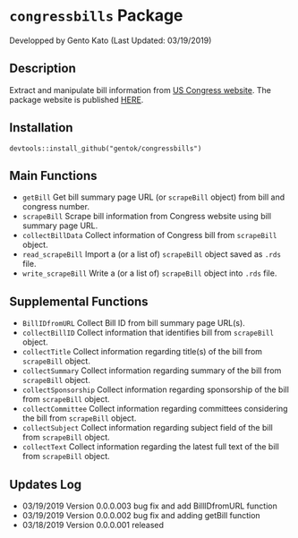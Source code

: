 # <code>congressbills</code> Package
Developped by Gento Kato (Last Updated: 03/19/2019) 

## Description

Extract and manipulate bill information from [US Congress website](https://www.congress.gov). 
The package website is published [HERE](https://gentok.github.io/congressbills/).

## Installation

<code>devtools::install_github("gentok/congressbills")</code>

## Main Functions

* <code>getBill</code> Get bill summary page URL (or <code>scrapeBill</code> object) from bill and congress number.
* <code>scrapeBill</code> Scrape bill information from Congress website using bill summary page URL.
* <code>collectBillData</code> Collect information of Congress bill from <code>scrapeBill</code> object.
* <code>read_scrapeBill</code> Import a (or a list of) <code>scrapeBill</code> object saved as <code>.rds</code> file.
* <code>write_scrapeBill</code> Write a (or a list of) <code>scrapeBill</code> object into <code>.rds</code> file.

## Supplemental Functions

* <code>BillIDfromURL</code> Collect Bill ID from bill summary page URL(s).
* <code>collectBillID</code> Collect information that identifies bill from <code>scrapeBill</code> object.
* <code>collectTitle</code> Collect information regarding title(s) of the bill from <code>scrapeBill</code> object.
* <code>collectSummary</code> Collect information regarding summary of the bill from <code>scrapeBill</code> object.
* <code>collectSponsorship</code> Collect information regarding sponsorship of the bill from <code>scrapeBill</code> object.
* <code>collectCommittee</code> Collect information regarding committees considering the bill from <code>scrapeBill</code> object.
* <code>collectSubject</code> Collect information regarding subject field of the bill from <code>scrapeBill</code> object.
* <code>collectText</code> Collect information regarding the latest full text of the bill from <code>scrapeBill</code> object.

## Updates Log

* 03/19/2019 Version 0.0.0.003 bug fix and add BillIDfromURL function
* 03/19/2019 Version 0.0.0.002 bug fix and adding getBill function
* 03/18/2019 Version 0.0.0.001 released
